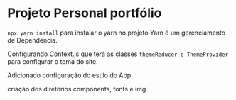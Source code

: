 # Projeto Personal  portfólio

`npx yarn install` para instalar o yarn no projeto
Yarn é um gerenciamento de Dependência.

Configurando Context.js que terá as classes `themeReducer e ThemeProvider `para configurar o tema do site.

Adicionado configuração do estilo do App

criação dos diretórios components, fonts e img

